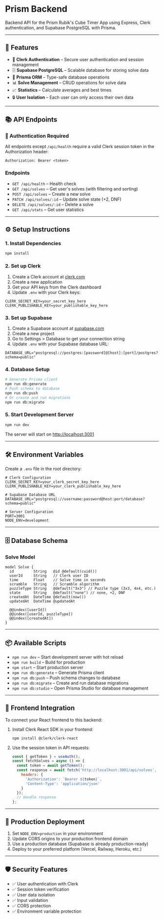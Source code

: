 # Prism Backend

Backend API for the Prism Rubik's Cube Timer App using Express, Clerk authentication, and Supabase PostgreSQL with Prisma.

---

## 🚀 Features

- 🔐 **Clerk Authentication** – Secure user authentication and session management
- 🗄️ **Supabase PostgreSQL** – Scalable database for storing solve data
- 🚀 **Prisma ORM** – Type-safe database operations
- 📊 **Solve Management** – CRUD operations for solve data
- 📈 **Statistics** – Calculate averages and best times
- 🔒 **User Isolation** – Each user can only access their own data

---

## 📚 API Endpoints

### 🔑 Authentication Required
All endpoints except `/api/health` require a valid Clerk session token in the Authorization header:

```http
Authorization: Bearer <token>
```

### Endpoints
- `GET /api/health` – Health check
- `GET /api/solves` – Get user's solves (with filtering and sorting)
- `POST /api/solves` – Create a new solve
- `PATCH /api/solves/:id` – Update solve state (+2, DNF)
- `DELETE /api/solves/:id` – Delete a solve
- `GET /api/stats` – Get user statistics

---

## ⚙️ Setup Instructions

### 1. Install Dependencies
```bash
npm install
```

### 2. Set up Clerk
1. Create a Clerk account at [clerk.com](https://clerk.com)
2. Create a new application
3. Get your API keys from the Clerk dashboard
4. Update `.env` with your Clerk keys:

```env
CLERK_SECRET_KEY=your_secret_key_here
CLERK_PUBLISHABLE_KEY=your_publishable_key_here
```

### 3. Set up Supabase
1. Create a Supabase account at [supabase.com](https://supabase.com)
2. Create a new project
3. Go to Settings > Database to get your connection string
4. Update `.env` with your Supabase database URL:

```env
DATABASE_URL="postgresql://postgres:[password]@[host]:[port]/postgres?schema=public"
```

### 4. Database Setup
```bash
# Generate Prisma client
npm run db:generate
# Push schema to database
npm run db:push
# Or create and run migrations
npm run db:migrate
```

### 5. Start Development Server
```bash
npm run dev
```
The server will start on [http://localhost:3001](http://localhost:3001)

---

## 🛠️ Environment Variables
Create a `.env` file in the root directory:

```env
# Clerk Configuration
CLERK_SECRET_KEY=your_clerk_secret_key_here
CLERK_PUBLISHABLE_KEY=your_clerk_publishable_key_here

# Supabase Database URL
DATABASE_URL="postgresql://username:password@host:port/database?schema=public"

# Server Configuration
PORT=3001
NODE_ENV=development
```

---

## 🗄️ Database Schema

### Solve Model
```prisma
model Solve {
  id         String   @id @default(cuid())
  userId     String   // Clerk user ID
  time       Float    // Solve time in seconds
  scramble   String   // Scramble algorithm
  puzzleType String   @default("3x3") // Puzzle type (3x3, 4x4, etc.)
  state      String   @default("none") // none, +2, DNF
  createdAt  DateTime @default(now())
  updatedAt  DateTime @updatedAt

  @@index([userId])
  @@index([userId, puzzleType])
  @@index([createdAt])
}
```

---

## 📦 Available Scripts

- `npm run dev` – Start development server with hot reload
- `npm run build` – Build for production
- `npm start` – Start production server
- `npm run db:generate` – Generate Prisma client
- `npm run db:push` – Push schema changes to database
- `npm run db:migrate` – Create and run database migrations
- `npm run db:studio` – Open Prisma Studio for database management

---

## 🔗 Frontend Integration

To connect your React frontend to this backend:

1. Install Clerk React SDK in your frontend:
   ```bash
   npm install @clerk/clerk-react
   ```
2. Use the session token in API requests:
   ```javascript
   const { getToken } = useAuth();
   const fetchSolves = async () => {
     const token = await getToken();
     const response = await fetch('http://localhost:3001/api/solves', {
       headers: {
         'Authorization': `Bearer ${token}`,
         'Content-Type': 'application/json'
       }
     });
     // Handle response
   };
   ```

---

## 🚀 Production Deployment

1. Set `NODE_ENV=production` in your environment
2. Update CORS origins to your production frontend domain
3. Use a production database (Supabase is already production-ready)
4. Deploy to your preferred platform (Vercel, Railway, Heroku, etc.)

---

## 🛡️ Security Features

- ✅ User authentication with Clerk
- ✅ Session token verification
- ✅ User data isolation
- ✅ Input validation
- ✅ CORS protection
- ✅ Environment variable protection
